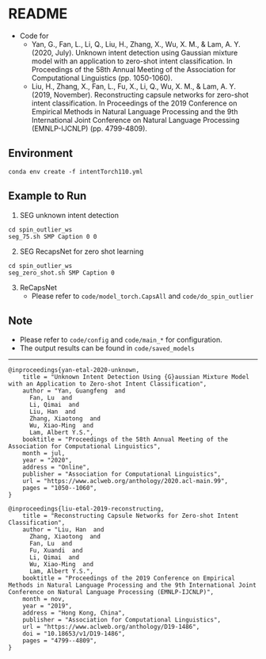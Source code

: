 # README

- Code for
   - Yan, G., Fan, L., Li, Q., Liu, H., Zhang, X., Wu, X. M., & Lam, A. Y. (2020, July). Unknown intent detection using Gaussian mixture model with an application to zero-shot intent classification. In Proceedings of the 58th Annual Meeting of the Association for Computational Linguistics (pp. 1050-1060).
   - Liu, H., Zhang, X., Fan, L., Fu, X., Li, Q., Wu, X. M., & Lam, A. Y. (2019, November). Reconstructing capsule networks for zero-shot intent classification. In Proceedings of the 2019 Conference on Empirical Methods in Natural Language Processing and the 9th International Joint Conference on Natural Language Processing (EMNLP-IJCNLP) (pp. 4799-4809).

## Environment

```
conda env create -f intentTorch110.yml
```

## Example to Run 

1. SEG unknown intent detection

```
cd spin_outlier_ws
seg_75.sh SMP Caption 0 0
```

2. SEG RecapsNet for zero shot learning

```
cd spin_outlier_ws
seg_zero_shot.sh SMP Caption 0
```

3. ReCapsNet
   - Please refer to `code/model_torch.CapsAll` and `code/do_spin_outlier`

## Note

- Please refer to `code/config` and `code/main_*` for configuration.
- The output results can be found in `code/saved_models` 

-----



```
@inproceedings{yan-etal-2020-unknown,
    title = "Unknown Intent Detection Using {G}aussian Mixture Model with an Application to Zero-shot Intent Classification",
    author = "Yan, Guangfeng  and
      Fan, Lu  and
      Li, Qimai  and
      Liu, Han  and
      Zhang, Xiaotong  and
      Wu, Xiao-Ming  and
      Lam, Albert Y.S.",
    booktitle = "Proceedings of the 58th Annual Meeting of the Association for Computational Linguistics",
    month = jul,
    year = "2020",
    address = "Online",
    publisher = "Association for Computational Linguistics",
    url = "https://www.aclweb.org/anthology/2020.acl-main.99",
    pages = "1050--1060",
}

@inproceedings{liu-etal-2019-reconstructing,
    title = "Reconstructing Capsule Networks for Zero-shot Intent Classification",
    author = "Liu, Han  and
      Zhang, Xiaotong  and
      Fan, Lu  and
      Fu, Xuandi  and
      Li, Qimai  and
      Wu, Xiao-Ming  and
      Lam, Albert Y.S.",
    booktitle = "Proceedings of the 2019 Conference on Empirical Methods in Natural Language Processing and the 9th International Joint Conference on Natural Language Processing (EMNLP-IJCNLP)",
    month = nov,
    year = "2019",
    address = "Hong Kong, China",
    publisher = "Association for Computational Linguistics",
    url = "https://www.aclweb.org/anthology/D19-1486",
    doi = "10.18653/v1/D19-1486",
    pages = "4799--4809",
}
```

